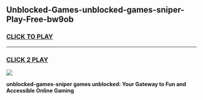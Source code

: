 
## Unblocked-Games-unblocked-games-sniper-Play-Free-bw9ob
<h3>
<a href="https://premium76.site?title=unblocked-games-sniper&ref=19M">CLICK TO PLAY</a></h3>
<hr>

<h3>
<a href="https://premium76.site?title=unblocked-games-sniper&ref=19M">CLICK 2 PLAY</a>
  
</h3>

<a href="https://premium76.site?title=unblocked-games-sniper&ref=19M"><img src="https://clearcache.store/games.png"></a>


**unblocked-games-sniper games unblocked: Your Gateway to Fun and Accessible Online Gaming**
